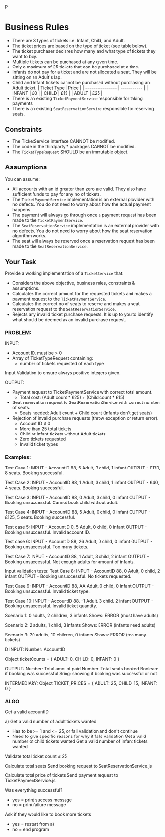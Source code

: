 P
# Business Rules
- There are 3 types of tickets i.e. Infant, Child, and Adult.
- The ticket prices are based on the type of ticket (see table below).
- The ticket purchaser declares how many and what type of tickets they want to buy.
- Multiple tickets can be purchased at any given time.
- Only a maximum of 25 tickets that can be purchased at a time.
- Infants do not pay for a ticket and are not allocated a seat. They will be sitting on an Adult's lap.
- Child and Infant tickets cannot be purchased without purchasing an Adult ticket.
|   Ticket Type    |     Price   |
| ---------------- | ----------- |
|    INFANT        |    £0       |
|    CHILD         |    £15     |
|    ADULT         |    £25      |
- There is an existing `TicketPaymentService` responsible for taking payments.
- There is an existing `SeatReservationService` responsible for reserving seats.

## Constraints
- The TicketService interface CANNOT be modified. 
- The code in the thirdparty.* packages CANNOT be modified.
- The `TicketTypeRequest` SHOULD be an immutable object. 

## Assumptions
You can assume:
- All accounts with an id greater than zero are valid. They also have sufficient funds to pay for any no of tickets.
- The `TicketPaymentService` implementation is an external provider with no defects. You do not need to worry about how the actual payment happens.
- The payment will always go through once a payment request has been made to the `TicketPaymentService`.
- The `SeatReservationService` implementation is an external provider with no defects. You do not need to worry about how the seat reservation algorithm works.
- The seat will always be reserved once a reservation request has been made to the `SeatReservationService`.

## Your Task
Provide a working implementation of a `TicketService` that:
- Considers the above objective, business rules, constraints & assumptions.
- Calculates the correct amount for the requested tickets and makes a payment request to the `TicketPaymentService`.  
- Calculates the correct no of seats to reserve and makes a seat reservation request to the `SeatReservationService`.  
- Rejects any invalid ticket purchase requests. It is up to you to identify what should be deemed as an invalid purchase request.



### PROBLEM:
INPUT:
- Account ID, must be > 0
- Array of TicketTypeRequest containing:
  - number of tickets requested of each type

Input Validation to ensure always positive integers given.


OUTPUT:
- Payment request to TicketPaymentService with correct total amount.
  - Total cost​: (Adult count * £25) + (Child count * £15) 
- Seat reservation request to SeatReservationService with correct number of seats.
  - Seats needed​: Adult count + Child count (Infants don't get seats)
- Rejection of invalid purchase requests (throw exception or return error).
  - Account ID ≤ 0
  - More than 25 total tickets
  - Child or Infant tickets without Adult tickets
  - Zero tickets requested
  - Invalid ticket types

### Examples:
Test Case 1:
INPUT - AccountID 88, 5 Adult, 3 child, 1 infant
OUTPUT - £170, 8 seats. Booking successful.

Test Case 2:
INPUT - AccountID 88, 1 Adult, 3 child, 1 infant
OUTPUT - £40, 4 seats. Booking successful.

Test Case 3:
INPUT - AccountID 88, 0 Adult, 3 child, 0 infant
OUTPUT - Booking unsuccessful. Cannot book child without adult.

Test Case 4:
INPUT - AccountID 88, 5 Adult, 0 child, 0 infant
OUTPUT - £125, 5 seats. Booking successful.

Test case 5:
INPUT - AccountID 0, 5 Adult, 0 child, 0 infant
OUTPUT - Booking unsuccessful. Invalid account ID.

Test case 6:
INPUT - AccountID 88, 26 Adult, 0 child, 0 infant
OUTPUT - Booking unsuccessful. Too many tickets.

Test Case 7:
INPUT - AccountID 88, 1 Adult, 3 child, 2 infant
OUTPUT - Booking unsuccessful. Not enough adults for amount of infants.

Input validation tests:
Test Case 8:
INPUT - AccountID 88, 0 Adult, 0 child, 2 infant
OUTPUT - Booking unsuccessful. No tickets requested.

Test Case 9:
INPUT - AccountID 88, AA Adult, 0 child, 0 infant
OUTPUT - Booking unsuccessful. Invalid ticket type.

Test Case 10:
INPUT - AccountID 88, -1 Adult, 3 child, 2 infant
OUTPUT - Booking unsuccessful. Invalid ticket quantity.

Scenario 1: 0 adults, 2 children, 3 infants
Shows: ERROR (must have adults)

Scenario 2: 2 adults, 1 child, 3 infants
Shows: ERROR (infants need adults)

Scenario 3: 20 adults, 10 children, 0 infants
Shows:  ERROR (too many tickets)


D
INPUT:
Number: AccountID

Object ticketCounts = {
  ADULT: 0,
  CHILD: 0,
  INFANT: 0
}

OUTPUT:
Number: Total amount paid
Number: Total seats booked
Boolean: if booking was successful
Sring: showing if booking was successful or not

INTERMEDIARY:
Object TICKET_PRICES = {
  ADULT: 25,
  CHILD: 15,
  INFANT: 0
} 


### ALGO
Get a valid accountID

a)
Get a valid number of adult tickets wanted
- Has to be >= 1 and <= 25, or fail validation and don't continue
- Need to give specific reasons for why it fails validation
Get a valid number of child tickets wanted
Get a valid number of infant tickets wanted

Validate total ticket count ≤ 25

Calculate total seats
Send booking request to SeatReservationService.js

Calculate total price of tickets
Send payment request to TicketPaymentService.js

Was everything successful?
- yes = print success message
- no = print failure message


Ask if they would like to book more tickets
- yes = restart from a)
- no = end program


